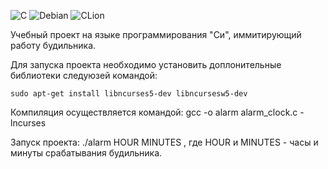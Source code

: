 ![C](https://img.shields.io/badge/c-%2300599C.svg?style=for-the-badge&logo=c&logoColor=white)
![Debian](https://img.shields.io/badge/Debian-D70A53?style=for-the-badge&logo=debian&logoColor=white)
![CLion](https://img.shields.io/badge/CLion-black?style=for-the-badge&logo=clion&logoColor=white)

Учебный проект на языке программирования "Си", иммитирующий работу будильника.

Для запуска проекта необходимо установить доплонительные библиотеки следуюзей командой:

    sudo apt-get install libncurses5-dev libncursesw5-dev

Компиляция осуществляется командой:
    gcc -o alarm alarm_clock.c -lncurses

Запуск проекта: 
    ./alarm HOUR MINUTES
    , где HOUR и MINUTES - часы и минуты срабатывания будильника. 
